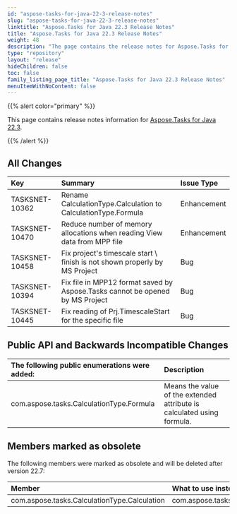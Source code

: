 ```yaml
---
id: "aspose-tasks-for-java-22-3-release-notes"
slug: "aspose-tasks-for-java-22-3-release-notes"
linktitle: "Aspose.Tasks for Java 22.3 Release Notes"
title: "Aspose.Tasks for Java 22.3 Release Notes"
weight: 48
description: "The page contains the release notes for Aspose.Tasks for Java 22.3."
type: "repository"
layout: "release"
hideChildren: false
toc: false
family_listing_page_title: "Aspose.Tasks for Java 22.3 Release Notes"
menuItemWithNoContent: false
---
```


{{% alert color="primary" %}}

This page contains release notes information for [Aspose.Tasks for Java 22.3](https://releases.aspose.com/tasks/java/new-releases/aspose.tasks-for-java-22.3/).

{{% /alert %}}

## **All Changes**
|**Key**|**Summary**|**Issue Type**|
| :- | :- | :- |
| TASKSNET-10362 | Rename CalculationType.Calculation to CalculationType.Formula | Enhancement |
| TASKSNET-10470 | Reduce number of memory allocations when reading View data from MPP file | Enhancement |
| TASKSNET-10458 | Fix project's timescale start \ finish is not shown properly by MS Project | Bug |
| TASKSNET-10394 | Fix file in MPP12 format saved by Aspose.Tasks cannot be opened by MS Project | Bug |
| TASKSNET-10445 | Fix reading of Prj.TimescaleStart for the specific file | Bug |

## **Public API and Backwards Incompatible Changes**
|**The following public enumerations were added:**|**Description**|
| :- | :- |
| com.aspose.tasks.CalculationType.Formula | Means the value of the extended attribute is calculated using formula. |

## **Members marked as obsolete**

The following members were marked as obsolete and will be deleted after version 22.7:

|**Member**|**What to use instead (if applicable)**|
| :- | :- |
| com.aspose.tasks.CalculationType.Calculation | com.aspose.tasks.CalculationType.Formula |